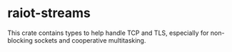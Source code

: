 # raiot-streams

This crate contains types to help handle TCP and TLS, especially for non-blocking sockets and cooperative multitasking.